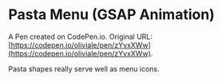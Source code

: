 # Pasta Menu (GSAP Animation)

A Pen created on CodePen.io. Original URL: [https://codepen.io/oliviale/pen/zYvxXWw](https://codepen.io/oliviale/pen/zYvxXWw).

Pasta shapes really serve well as menu icons.
